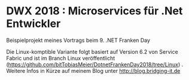 # DWX 2018 : Microservices für .Net Entwickler
Beispielprojekt meines Vortrags beim 9. .NET Franken Day

Die Linux-komptible Variante folgt basiert auf Version 6.2 von Service Fabric und ist im Branch Linux veröffentlicht (https://github.com/bitTobiasMeier/DotnetFrankenDay2018/tree/Linux) .  Weitere Infos in Kürze auf meinem Blog unter http://blog.bridging-it.de 
